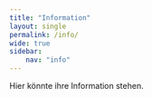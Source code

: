 ```yaml
---
title: "Information"
layout: single
permalink: /info/
wide: true
sidebar:
    nav: "info"
---
```


Hier könnte ihre Information stehen.